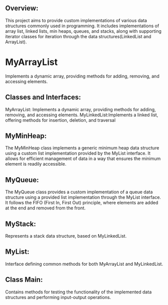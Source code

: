 ## Overview:
This project aims to provide custom implementations of various data structures commonly used in programming. 
It includes implementations of array list, linked lists, min heaps, queues, and stacks, along with supporting iterator classes for iteration through the data structures(LinkedList and ArrayList).

# MyArrayList
Implements a dynamic array, providing methods for adding, removing, and accessing elements.

## Classes and Interfaces:

MyArrayList: 
Implements a dynamic array, providing methods for adding, removing, and accessing elements.
MyLinkedList:Implements a linked list, offering methods for insertion, deletion, and traversal
## MyMinHeap:
The MyMinHeap class implements a generic minimum heap data structure using a custom list implementation provided by the MyList interface. 
It allows for efficient management of data in a way that ensures the minimum element is readily accessible.
## MyQueue:
The MyQueue class provides a custom implementation of a queue data structure using a provided list implementation through the MyList interface. 
It follows the FIFO (First In, First Out) principle, where elements are added at the end and removed from the front.
## MyStack:
Represents a stack data structure, based on MyLinkedList.
## MyList:
Interface defining common methods for both MyArrayList and MyLinkedList.
## Class Main:
Contains methods for testing the functionality of the implemented data structures and performing input-output operations.
